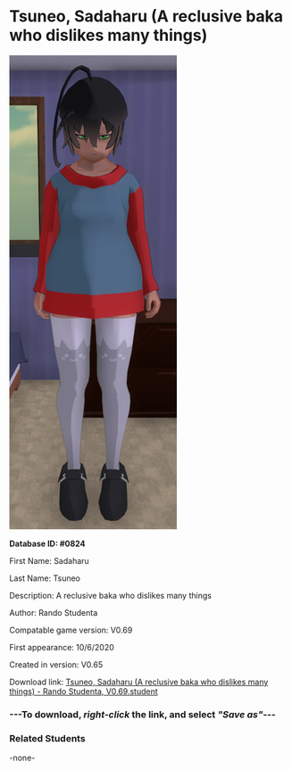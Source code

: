# Tsuneo, Sadaharu (A reclusive baka who dislikes many things)

<img src="../../Files/Images/Tsuneo, Sadaharu (A reclusive baka who dislikes many things).png" title="Tsuneo, Sadaharu (A reclusive baka who dislikes many things) - Rando Studenta, V0.69">

**Database ID: #0824**

First Name: Sadaharu

Last Name: Tsuneo

Description: A reclusive baka who dislikes many things

Author: Rando Studenta

Compatable game version: V0.69

First appearance: 10/6/2020

Created in version: V0.65

Download link: <a href="https://raw.githubusercontent.com/Arbiter1223/Daigaku-Gurashi-Custom-Students/master/Files/Student%20Files/Tsuneo%2C%20Sadaharu%20(A%20reclusive%20baka%20who%20dislikes%20many%20things)%20-%20Rando%20Studenta%2C%20V0.69.student">Tsuneo, Sadaharu (A reclusive baka who dislikes many things) - Rando Studenta, V0.69.student</a>

### ---**To download, _right-click_ the link, and select _"Save as"_**---

### Related Students

-none-
